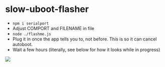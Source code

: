 # slow-uboot-flasher

- `npm i serialport`
- Adjust COMPORT and FILENAME in file
- `node ./flashme.js`
- Plug it in once the app tells you to, not before. This is so it can cancel autoboot.
- Wait a few hours (literally, see below for how it looks while in progress)

![](https://i.imgur.com/7EbWyXY.png)

